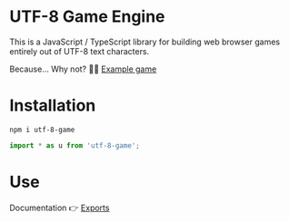 # UTF-8 Game Engine

This is a JavaScript / TypeScript library for building web browser games entirely out of UTF-8 text characters.

Because... Why not? 🤷‍♀️
<a href="https://utf-8-game-engine-example.netlify.app/">Example game</a>

# Installation

```
npm i utf-8-game
```

```javascript
import * as u from 'utf-8-game';
```

# Use

Documentation 👉 [Exports](modules.md)
